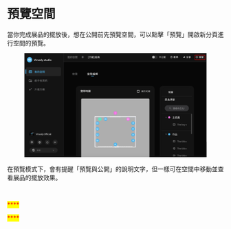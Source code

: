 # 預覽空間

當你完成展品的擺放後，想在公開前先預覽空間，可以點擊「預覽」開啟新分頁進行空間的預覽。&#x20;

<figure><img src="../.gitbook/assets/Frame 46 (1).png" alt=""><figcaption></figcaption></figure>

在預覽模式下，會有提醒「預覽與公開」的說明文字，但一樣可在空間中移動並查看展品的擺放效果。

<figure><img src="../.gitbook/assets/Frame 47.png" alt=""><figcaption></figcaption></figure>

<mark style="color:red;">****</mark>

<mark style="color:red;">****</mark>
